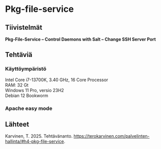 # Pkg-file-service

## Tiivistelmät
**Pkg-File-Service – Control Daemons with Salt – Change SSH Server Port**


## Tehtäviä
### Käyttöympäristö
Intel Core i7-13700K, 3.40 GHz, 16 Core Processor   
RAM: 32 Gt   
Windows 11 Pro, versio 23H2  
Debian 12 Bookworm

### Apache easy mode


## Lähteet
Karvinen, T. 2025. Tehtävänanto. https://terokarvinen.com/palvelinten-hallinta/#h4-pkg-file-service.  
